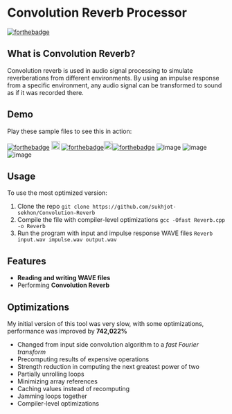 # Convolution Reverb Processor 
[![forthebadge](https://forthebadge.com/images/badges/made-with-C-Plus-Plus.svg)](Reverb.cpp)

## What is Convolution Reverb?
Convolution reverb is used in audio signal processing to simulate reverberations from different environments. By using an impulse response from a specific environment, any audio signal can be transformed to sound as if it was recorded there.

## Demo
Play these sample files to see this in action:

[![forthebadge](https://img.shields.io/badge/input-gainsboro?style=for-the-badge&logo=asciinema&logoColor=red)](https://github.com/sukhjot-sekhon/Convolution-Reverb/raw/master/Audio%20Files/inputGuitar.wav) <a href="#"><img src="https://user-images.githubusercontent.com/50682117/110275392-2c490a80-7f8e-11eb-9997-1d431d874f21.png" alt="plus" height="20px"/></a> [![forthebadge](https://img.shields.io/badge/impulse%20response-gainsboro?style=for-the-badge&logo=asciinema&logoColor=red)](https://github.com/sukhjot-sekhon/Convolution-Reverb/raw/master/Audio%20Files/impulseTajMahal.wav)<a href="#"><img src="https://user-images.githubusercontent.com/50682117/110275344-150a1d00-7f8e-11eb-9159-1e7704856be5.png" alt="arrow" height="20px"/></a>[![forthebadge](https://img.shields.io/badge/output-red?style=for-the-badge&logo=asciinema&logoColor=white)](https://github.com/sukhjot-sekhon/Convolution-Reverb/raw/master/Audio%20Files/impulseTajMahal.wav)
![image]()
![image]()
![image]()


## Usage
To use the most optimized version:
1. Clone the repo `git clone https://github.com/sukhjot-sekhon/Convolution-Reverb`
2. Compile the file with compiler-level optimizations `gcc -Ofast Reverb.cpp -o Reverb`
3. Run the program with input and impulse response WAVE files `Reverb input.wav impulse.wav output.wav`
  
## Features
* __Reading and writing WAVE files__
* Performing __Convolution Reverb__
  
## Optimizations
My initial version of this tool was very slow, with some optimizations, performance was improved by **742,022%**
* Changed from input side convolution algorithm to a *fast Fourier transform*
* Precomputing results of expensive operations
* Strength reduction in computing the next greatest power of two
* Partially unrolling loops
* Minimizing array references
* Caching values instead of recomputing
* Jamming loops together
* Compiler-level optimizations
